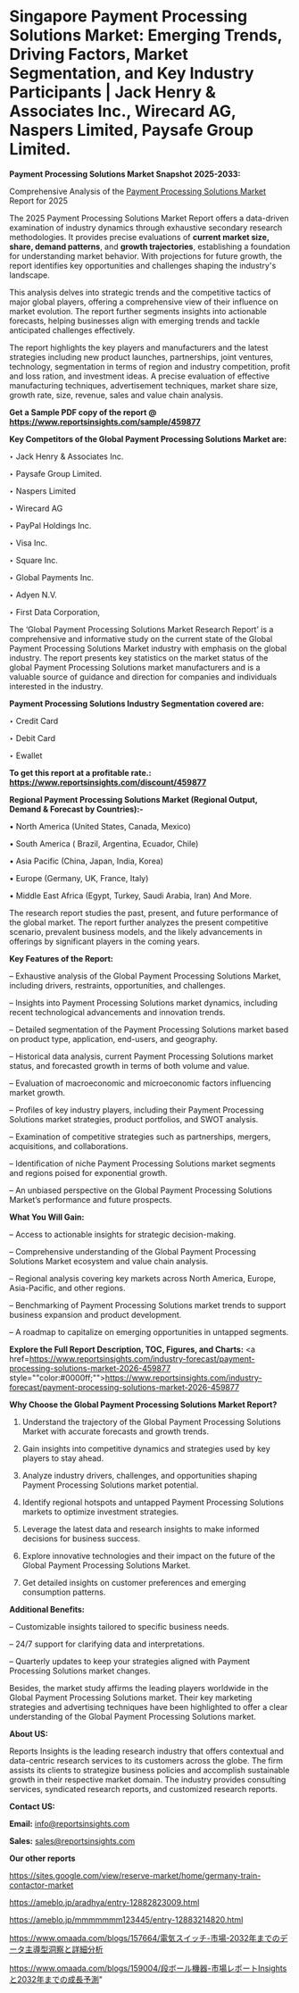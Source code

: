 # Singapore Payment Processing Solutions Market: Emerging Trends, Driving Factors, Market Segmentation, and Key Industry Participants | Jack Henry & Associates Inc., Wirecard AG, Naspers Limited, Paysafe Group Limited.

<strong>Payment Processing Solutions Market Snapshot 2025-2033:</strong>

Comprehensive Analysis of the <a href=https://www.reportsinsights.com/sample/459877>Payment Processing Solutions Market</a> Report for 2025

The 2025 Payment Processing Solutions Market Report offers a data-driven examination of industry dynamics through exhaustive secondary research methodologies. It provides precise evaluations of <strong>current market size, share, demand patterns</strong>, and <strong>growth trajectories</strong>, establishing a foundation for understanding market behavior. With projections for future growth, the report identifies key opportunities and challenges shaping the industry's landscape.

This analysis delves into strategic trends and the competitive tactics of major global players, offering a comprehensive view of their influence on market evolution. The report further segments insights into actionable forecasts, helping businesses align with emerging trends and tackle anticipated challenges effectively.

The report highlights the key players and manufacturers and the latest strategies including new product launches, partnerships, joint ventures, technology, segmentation in terms of region and industry competition, profit and loss ration, and investment ideas. A precise evaluation of effective manufacturing techniques, advertisement techniques, market share size, growth rate, size, revenue, sales and value chain analysis.

<strong>Get a Sample PDF copy of the report @ <a href=https://www.reportsinsights.com/sample/459877 style=color:#0000ff;>https://www.reportsinsights.com/sample/459877</a></strong>

<strong>Key Competitors of the Global Payment Processing Solutions Market are:</strong>

‣ Jack Henry & Associates Inc.

‣ Paysafe Group Limited.

‣ Naspers Limited

‣ Wirecard AG

‣ PayPal Holdings Inc.

‣ Visa Inc.

‣ Square Inc.

‣ Global Payments Inc.

‣ Adyen N.V.

‣ First Data Corporation,

The ‘Global Payment Processing Solutions Market Research Report’ is a comprehensive and informative study on the current state of the Global Payment Processing Solutions Market industry with emphasis on the global industry. The report presents key statistics on the market status of the global Payment Processing Solutions market manufacturers and is a valuable source of guidance and direction for companies and individuals interested in the industry.

<strong>Payment Processing Solutions Industry Segmentation covered are:</strong>

‣ Credit Card

‣ Debit Card

‣ Ewallet

<strong>To get this report at a profitable rate.: <a href=https://www.reportsinsights.com/discount/459877 style=color:#0000ff;>https://www.reportsinsights.com/discount/459877</a></strong>

<strong>Regional Payment Processing Solutions Market (Regional Output, Demand &amp; Forecast by Countries):-</strong>

• North America (United States, Canada, Mexico)

• South America ( Brazil, Argentina, Ecuador, Chile)

• Asia Pacific (China, Japan, India, Korea)

• Europe (Germany, UK, France, Italy)

• Middle East Africa (Egypt, Turkey, Saudi Arabia, Iran) And More.

The research report studies the past, present, and future performance of the global market. The report further analyzes the present competitive scenario, prevalent business models, and the likely advancements in offerings by significant players in the coming years.

<strong>Key Features of the Report:</strong>

– Exhaustive analysis of the Global Payment Processing Solutions Market, including drivers, restraints, opportunities, and challenges.

– Insights into Payment Processing Solutions market dynamics, including recent technological advancements and innovation trends.

– Detailed segmentation of the Payment Processing Solutions market based on product type, application, end-users, and geography.

– Historical data analysis, current Payment Processing Solutions market status, and forecasted growth in terms of both volume and value.

– Evaluation of macroeconomic and microeconomic factors influencing market growth.

– Profiles of key industry players, including their Payment Processing Solutions market strategies, product portfolios, and SWOT analysis.

– Examination of competitive strategies such as partnerships, mergers, acquisitions, and collaborations.

– Identification of niche Payment Processing Solutions market segments and regions poised for exponential growth.

– An unbiased perspective on the Global Payment Processing Solutions Market’s performance and future prospects.

<strong>What You Will Gain:</strong>

– Access to actionable insights for strategic decision-making.

– Comprehensive understanding of the Global Payment Processing Solutions Market ecosystem and value chain analysis.

– Regional analysis covering key markets across North America, Europe, Asia-Pacific, and other regions.

– Benchmarking of Payment Processing Solutions market trends to support business expansion and product development.

– A roadmap to capitalize on emerging opportunities in untapped segments.

<strong>Explore the Full Report Description, TOC, Figures, and Charts:</strong>
<a href=https://www.reportsinsights.com/industry-forecast/payment-processing-solutions-market-2026-459877 style=""color:#0000ff;"">https://www.reportsinsights.com/industry-forecast/payment-processing-solutions-market-2026-459877</a>

<strong>Why Choose the Global Payment Processing Solutions Market Report?</strong>

1. Understand the trajectory of the Global Payment Processing Solutions Market with accurate forecasts and growth trends.

2. Gain insights into competitive dynamics and strategies used by key players to stay ahead.

3. Analyze industry drivers, challenges, and opportunities shaping Payment Processing Solutions market potential.

4. Identify regional hotspots and untapped Payment Processing Solutions markets to optimize investment strategies.

5. Leverage the latest data and research insights to make informed decisions for business success.

6. Explore innovative technologies and their impact on the future of the Global Payment Processing Solutions Market.

7. Get detailed insights on customer preferences and emerging consumption patterns.

<strong>Additional Benefits:</strong>

– Customizable insights tailored to specific business needs.

– 24/7 support for clarifying data and interpretations.

– Quarterly updates to keep your strategies aligned with Payment Processing Solutions market changes.

Besides, the market study affirms the leading players worldwide in the Global Payment Processing Solutions market. Their key marketing strategies and advertising techniques have been highlighted to offer a clear understanding of the Global Payment Processing Solutions market.

<strong><strong>About US</strong>:</strong>

Reports Insights is the leading research industry that offers contextual and data-centric research services to its customers across the globe. The firm assists its clients to strategize business policies and accomplish sustainable growth in their respective market domain. The industry provides consulting services, syndicated research reports, and customized research reports.

<strong>Contact US:</strong>

<p class=><b>Email:</b> <a href=mailto:info@reportsinsights.com>info@reportsinsights.com</a></p>
<p class=><b>Sales:</b> <a href=mailto:sales@reportsinsights.com>sales@reportsinsights.com</a></p>

<strong>Our other reports</strong>

<a href=https://sites.google.com/view/reserve-market/home/germany-train-contactor-market>https://sites.google.com/view/reserve-market/home/germany-train-contactor-market</a>

<a href=https://ameblo.jp/aradhya/entry-12882823009.html>https://ameblo.jp/aradhya/entry-12882823009.html</a>

<a href=https://ameblo.jp/mmmmmmm123445/entry-12883214820.html>https://ameblo.jp/mmmmmmm123445/entry-12883214820.html</a>

<a href=https://www.omaada.com/blogs/157664/電気スイッチ-市場-2032年までのデータ主導型洞察と詳細分析>https://www.omaada.com/blogs/157664/電気スイッチ-市場-2032年までのデータ主導型洞察と詳細分析</a>

<a href=https://www.omaada.com/blogs/159004/段ボール機器-市場レポートInsightsと2032年までの成長予測>https://www.omaada.com/blogs/159004/段ボール機器-市場レポートInsightsと2032年までの成長予測</a>"
